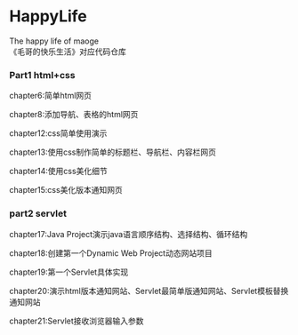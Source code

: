 # HappyLife

The happy life of maoge  
《毛哥的快乐生活》对应代码仓库

### Part1 html+css

chapter6:简单html网页

chapter8:添加导航、表格的html网页

chapter12:css简单使用演示

chapter13:使用css制作简单的标题栏、导航栏、内容栏网页

chapter14:使用css美化细节

chapter15:css美化版本通知网页

### part2 servlet

chapter17:Java Project演示java语言顺序结构、选择结构、循环结构

chapter18:创建第一个Dynamic Web Project动态网站项目

chapter19:第一个Servlet具体实现

chapter20:演示html版本通知网站、Servlet最简单版通知网站、Servlet模板替换通知网站

chapter21:Servlet接收浏览器输入参数